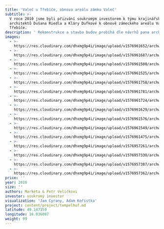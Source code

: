 ```yaml
---
title: 'Valeč u Třebíče, obnova areálu zámku Valeč'
subtitle: >-
  V roce 2010 jsme byli přizvání soukromým investorem k týmu krajinářských
  architektů Dušana Riedla a Kláry Dufkové k obnově zámeckého areálu Valeč u
  Třebíče.
description: ' Rekonstrukce a stavba budov probíhá dle návrhů pana architekta Martíška. V průběhu 2 let se realizoval první finální návrh, který si přál investor. V dalších letech jsme pokračovali v návrzích a dozorech využití dalších pozemků v okolí zámecké zahrady. Mimo jiné jsme zde zrealizovali tzv. Ha-Ha systém oplocení, abychom zachovali hlavní pohledové propojení mezi zahradou a další částí parku. Areál se stále rozšiřuje a postupně se realizují další etapy. Nový zámecký park již dnes hostí řadu firemních, soukromých i společenských událostí.'
images:
  - >-
    https://res.cloudinary.com/dhxmg9p4i/image/upload/v1576961652/archweb/DSC_0475_opussv.jpg
  - >-
    https://res.cloudinary.com/dhxmg9p4i/image/upload/v1576961687/archweb/DSC_0556_qsaplh.jpg
  - >-
    https://res.cloudinary.com/dhxmg9p4i/image/upload/v1576961500/archweb/DSC_0359_orzmas.jpg
  - >-
    https://res.cloudinary.com/dhxmg9p4i/image/upload/v1576961525/archweb/DSC_0388_bzjgqn.jpg
  - >-
    https://res.cloudinary.com/dhxmg9p4i/image/upload/v1576961758/archweb/DSC_0608_kq4oii.jpg
  - >-
    https://res.cloudinary.com/dhxmg9p4i/image/upload/v1576961781/archweb/DSC_0790_lfpppc.jpg
  - >-
    https://res.cloudinary.com/dhxmg9p4i/image/upload/v1576961724/archweb/DSC_0570_whfsvf.jpg
  - >-
    https://res.cloudinary.com/dhxmg9p4i/image/upload/v1576961629/archweb/DSC_0465_mfqblt.jpg
  - >-
    https://res.cloudinary.com/dhxmg9p4i/image/upload/v1576961576/archweb/DSC_0464_iibneb.jpg
  - >-
    https://res.cloudinary.com/dhxmg9p4i/image/upload/v1576961549/archweb/DSC_0443_mtqqtd.jpg
  - >-
    https://res.cloudinary.com/dhxmg9p4i/image/upload/v1576961475/archweb/DSC_0440_yxfgdo.jpg
  - >-
    https://res.cloudinary.com/dhxmg9p4i/image/upload/v1576957261/archweb/finB0004_oaiuph.jpg
  - >-
    https://res.cloudinary.com/dhxmg9p4i/image/upload/v1576957330/archweb/Vale%C4%8D_vizu2_zagfik.jpg
  - >-
    https://res.cloudinary.com/dhxmg9p4i/image/upload/v1576957387/archweb/Vale%C4%8D_Vizu3_i3orwe.jpg
  - >-
    https://res.cloudinary.com/dhxmg9p4i/image/upload/v1576957362/archweb/Vale%C4%8D_vizu1_hmllq0.jpg
price: ''
year: 2010
size: ''
authors: Markéta & Petr Veličkovi
investor: soukromý investor
visualization: 'Jan Cyrany, Adam Kořistka'
project: content/project/tempelhof.md
latitude: 49.147359
longitude: 16.036007
weight: 99
---
```


